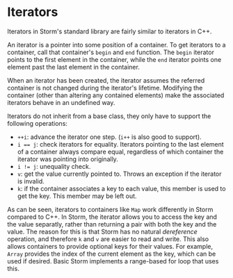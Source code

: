 Iterators
===========

Iterators in Storm's standard library are fairly similar to iterators in C++.

An iterator is a pointer into some position of a container. To get iterators to a container, call
that container's `begin` and `end` function. The `begin` iterator points to the first element in the
container, while the `end` iterator points one element past the last element in the container.

When an iterator has been created, the iterator assumes the referred container is not changed during
the iterator's lifetime. Modifying the container (other than altering any contained elements) make
the associated iterators behave in an undefined way.

Iterators do not inherit from a base class, they only have to support the following operations:

* `++i`: advance the iterator one step. (`i++` is also good to support).
* `i == j`: check iterators for equality. Iterators pointing to the last element of a container always compare equal, regardless of which container the iterator was pointing into originally.
* `i != j`: unequality check.
* `v`: get the value currently pointed to. Throws an exception if the iterator is invalid.
* `k`: if the container associates a key to each value, this member is used to get the key. This member may be left out.

As can be seen, iterators to containers like `Map` work differently in Storm compared to C++. In
Storm, the iterator allows you to access the key and the value separatly, rather than returning a
pair with both the key and the value. The reason for this is that Storm has no natural *dereference*
operation, and therefore `k` and `v` are easier to read and write. This also allows containers to
provide optional keys for their values. For example, `Array` provides the index of the current
element as the key, which can be used if desired. Basic Storm implements a range-based for loop that
uses this.
